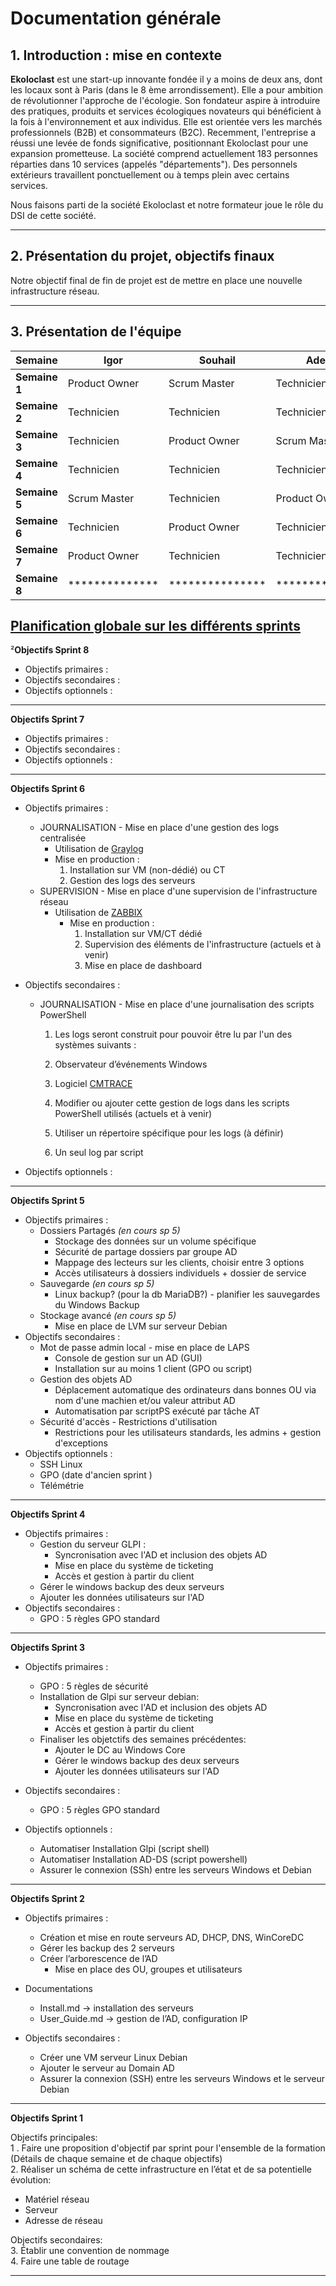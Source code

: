 # Documentation générale

## 1. Introduction : mise en contexte

**Ekoloclast** est une start-up innovante fondée il y a moins de deux ans, dont les locaux sont à Paris (dans le 8 ème arrondissement). Elle a pour ambition de révolutionner l'approche de l'écologie. Son fondateur aspire à introduire des pratiques, produits et services écologiques novateurs qui bénéficient à la fois à l'environnement et aux individus. Elle est orientée vers les marchés professionnels (B2B) et consommateurs (B2C). Recemment, l'entreprise a réussi une levée de fonds significative, positionnant Ekoloclast pour une expansion prometteuse.
La société comprend actuellement 183 personnes réparties dans 10 services (appelés "départements").
Des personnels extérieurs travaillent ponctuellement ou à temps plein avec certains services.

Nous faisons parti de la société Ekoloclast et notre formateur joue le rôle du DSI de cette société.

---

## 2. Présentation du projet, objectifs finaux

Notre objectif final de fin de projet est de mettre en place une nouvelle infrastructure réseau.
  
---
 
## 3. Présentation de l'équipe

| Semaine       | Igor             | Souhail         | Adeline          | François        | Camille        |
|---------------|------------------|-----------------|------------------|-----------------|----------------|
| **Semaine 1** | Product Owner    | Scrum Master    | Technicienne     | Technicien      | Technicienne   |
| **Semaine 2** | Technicien       | Technicien      | Technicienne     | Scrum Master    | Product Owner  |
| **Semaine 3** | Technicien       | Product Owner   | Scrum Master     | Technicien      | Technicienne   |
| **Semaine 4** | Technicien       | Technicien      | Technicienne     | Product Owner   | Scrum Master   |  
| **Semaine 5** | Scrum Master     | Technicien      | Product Owner    | Technicien      | Technicienne   |  
| **Semaine 6** | Technicien       | Product Owner   | Technicienne     | Scrum Master    | Technicienne   |  
| **Semaine 7** | Product Owner    | Technicien      | Technicienne     | Technicien      | Scrum Master   |  
| **Semaine 8** | **************   | *************** | ***************  | *************** |*************** |  

[Planification globale sur les différents sprints](https://miro.com/app/board/uXjVLDxuzTU=/)
---
²**Objectifs Sprint 8**
- Objectifs primaires :
- Objectifs secondaires : 
- Objectifs optionnels :
---
**Objectifs Sprint 7**
- Objectifs primaires :
- Objectifs secondaires : 
- Objectifs optionnels :
---
**Objectifs Sprint 6**
- Objectifs primaires :
  - JOURNALISATION - Mise en place d'une gestion des logs centralisée
    - Utilisation de [Graylog](https://github.com/Graylog2/graylog2-server)
    - Mise en production :
      1. Installation sur VM (non-dédié) ou CT
      2. Gestion des logs des serveurs
  - SUPERVISION - Mise en place d'une supervision de l'infrastructure réseau
    - Utilisation de [ZABBIX](https://www.zabbix.com/)
      - Mise en production :
          1. Installation sur VM/CT dédié
          2. Supervision des éléments de l'infrastructure (actuels et à venir)
          3. Mise en place de dashboard
- Objectifs secondaires :
  - JOURNALISATION - Mise en place d'une journalisation des scripts PowerShell
    1. Les logs seront construit pour pouvoir être lu par l'un des systèmes
    suivants :
      1. Observateur d’événements Windows
      2. Logiciel [CMTRACE](https://www.tech2tech.fr/cmtrace-lire-vos-fichiers-logs-facilement/)

    2. Modifier ou ajouter cette gestion de logs dans les scripts PowerShell
    utilisés (actuels et à venir)
    3. Utiliser un répertoire spécifique pour les logs (à définir)
    4. Un seul log par script
      
- Objectifs optionnels :
---
**Objectifs Sprint 5**
- Objectifs primaires :
  - Dossiers Partagés *(en cours sp 5)*
    - Stockage des données sur un volume spécifique
    - Sécurité de partage dossiers par groupe AD
    - Mappage des lecteurs sur les clients, choisir entre 3 options
    - Accès utilisateurs à dossiers individuels + dossier de service
  - Sauvegarde *(en cours sp 5)*
    -   Linux backup? (pour la db MariaDB?) - planifier les sauvegardes du Windows Backup
  - Stockage avancé *(en cours sp 5)*
    - Mise en place de LVM sur serveur Debian
- Objectifs secondaires : 
  - Mot de passe admin local - mise en place de LAPS
    - Console de gestion sur un AD (GUI)
    - Installation sur au moins 1 client (GPO ou script)
  - Gestion des objets AD
    - Déplacement automatique des ordinateurs dans bonnes OU via nom d'une machien et/ou valeur attribut AD
    - Automatisation par scriptPS exécuté par tâche AT
  - Sécurité d'accès - Restrictions d'utilisation
    - Restrictions pour les utilisateurs standards, les admins + gestion d'exceptions
- Objectifs optionnels :
  - SSH Linux
  - GPO (date d'ancien sprint )
  - Télémétrie
---
**Objectifs Sprint 4**

- Objectifs primaires :
  - Gestion du serveur GLPI :
    - Syncronisation avec l'AD et inclusion des objets AD
    - Mise en place du système de ticketing
     - Accès et gestion à partir du client
  - Gérer le windows backup des deux serveurs
  - Ajouter les données utilisateurs sur l'AD
- Objectifs secondaires :
  - GPO : 5 règles GPO standard
--- 
**Objectifs Sprint 3**

- Objectifs primaires :
  - GPO : 5 règles de sécurité
  - Installation de Glpi sur serveur debian:
      - Syncronisation avec l'AD et inclusion des objets AD
      - Mise en place du système de ticketing
      - Accès et gestion à partir du client
  - Finaliser les objetctifs des semaines précédentes:
      - Ajouter le DC au Windows Core
      - Gérer le windows backup des deux serveurs
      - Ajouter les données utilisateurs sur l'AD

- Objectifs secondaires :
  - GPO : 5 règles GPO standard

- Objectifs optionnels :
    - Automatiser Installation Glpi (script shell)
    - Automatiser Installation AD-DS (script powershell)
    - Assurer le connexion (SSh) entre les serveurs Windows et Debian
---
**Objectifs Sprint 2**   

- Objectifs primaires : 
  - Création et mise en route serveurs AD, DHCP, DNS, WinCoreDC
  - Gérer les backup des 2 serveurs
  - Créer l’arborescence de l’AD
      - Mise en place des OU, groupes et utilisateurs

- Documentations
  - Install.md → installation des serveurs
  - User_Guide.md → gestion de l’AD, configuration IP

- Objectifs secondaires : 
  - Créer une VM serveur Linux Debian
  - Ajouter le serveur au Domain AD
  - Assurer la connexion (SSH) entre les serveurs Windows et le serveur Debian
---
**Objectifs Sprint 1**   

Objectifs principales:  
1 . Faire une proposition d'objectif par sprint pour l'ensemble de la formation (Détails de chaque semaine et de chaque objectifs)   
2. Réaliser un schéma de cette infrastructure en l’état et de sa potentielle évolution:
- Matériel réseau
- Serveur
- Adresse de réseau

Objectifs secondaires:  
3. Établir une convention de nommage    
4. Faire une table de routage  

---
